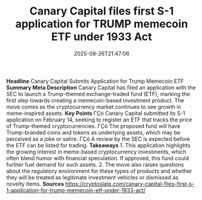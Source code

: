 ﻿---
title: "Canary Capital files first S-1 application for TRUMP memecoin ETF under 1933 Act"
date: "2025-08-26T21:47:06"
category: "Markets"
summary: ""
slug: "canary capital files first s1 application for trump memecoin"
source_urls:
  - "https://cryptoslate.com/canary-capital-files-first-s-1-application-for-trump-memecoin-etf-under-1933-act/"
seo:
  title: "Canary Capital files first S-1 application for TRUMP memecoin ETF under 1933 Act | Hash n Hedge"
  description: ""
  keywords: ["news", "markets", "brief"]
---
**Headline** Canary Capital Submits Application for Trump Memecoin ETF  **Summary Meta Description** Canary Capital has filed an application with the SEC to launch a Trump-themed exchange-traded fund (ETF), marking the first step towards creating a memecoin-based investment product. The move comes as the cryptocurrency market continues to see growth in meme-inspired assets.  **Key Points**  ΓÇó Canary Capital submitted its S-1 application on February 14, seeking to register an ETF that tracks the price of Trump-themed cryptocurrencies. ΓÇó The proposed fund will have Trump-branded coins and tokens as underlying assets, which may be perceived as a joke or satire. ΓÇó A review by the SEC is expected before the ETF can be listed for trading.  **Takeaways**  1. This application highlights the growing interest in meme-based cryptocurrency investments, which often blend humor with financial speculation. If approved, this fund could further fuel demand for such assets. 2. The move also raises questions about the regulatory environment for these types of products and whether they will be treated as legitimate investment vehicles or dismissed as novelty items.  **Sources**  https://cryptoslate.com/canary-capital-files-first-s-1-application-for-trump-memecoin-etf-under-1933-act/ 
